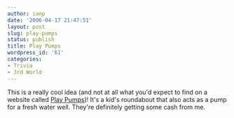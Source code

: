 ```yaml
---
author: ianp
date: '2006-04-17 21:47:51'
layout: post
slug: play-pumps
status: publish
title: Play Pumps
wordpress_id: '61'
categories:
- Trivia
- 3rd World
---
```


This is a really cool idea (and not at all what you'd expect to find on
a website called [Play Pumps](http://www.playpumps.org/))! It's a kid's
roundabout that also acts as a pump for a fresh water well. They're
definitely getting some cash from me.

